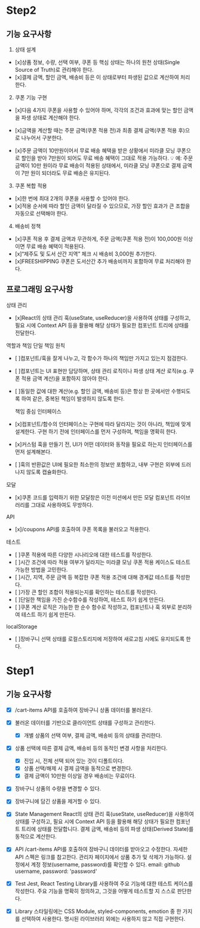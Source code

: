 # Step2

## 기능 요구사항

1. 상태 설계

- [x]상품 정보, 수량, 선택 여부, 쿠폰 등 핵심 상태는 하나의 원천 상태(Single Source of Truth)로 관리해야 한다.
- [x]결제 금액, 할인 금액, 배송비 등은 이 상태로부터 파생된 값으로 계산하여 처리한다.

2. 쿠폰 기능 구현

- [x]다음 4가지 쿠폰을 사용할 수 있어야 하며, 각각의 조건과 효과에 맞는 할인 금액을 파생 상태로 계산해야 한다.

- [x]금액을 계산할 때는 주문 금액(쿠폰 적용 전)과 최종 결제 금액(쿠폰 적용 후)으로 나누어서 구분한다.

- [x]주문 금액이 10만원이어서 무료 배송 혜택을 받은 상황에서 미라클 모닝 쿠폰으로 할인을 받아 7만원이 되어도 무료 배송 혜택이 그대로 적용 가능하다.
  💡 예: 주문 금액이 10만 원이라 무료 배송이 적용된 상태에서,
  미라클 모닝 쿠폰으로 결제 금액이 7만 원이 되더라도 무료 배송은 유지된다.

3. 쿠폰 복합 적용

- [x]한 번에 최대 2개의 쿠폰을 사용할 수 있어야 한다.
- [x]적용 순서에 따라 할인 금액이 달라질 수 있으므로, 가장 할인 효과가 큰 조합을 자동으로 선택해야 한다.

4. 배송비 정책

- [x]쿠폰 적용 후 결제 금액과 무관하게, 주문 금액(쿠폰 적용 전)이 100,000원 이상이면 무료 배송 혜택이 적용된다.
- [x]“제주도 및 도서 산간 지역” 체크 시 배송비 3,000원 추가한다.
- [x]FREESHIPPING 쿠폰은 도서산간 추가 배송비까지 포함하여 무료 처리해야 한다.

## 프로그래밍 요구사항

상태 관리

- [x]React의 상태 관리 훅(useState, useReducer)을 사용하여 상태를 구성하고, 필요 시에 Context API 등을 활용해 해당 상태가 필요한 컴포넌트 트리에 상태를 전달한다.

역할과 책임
단일 책임 원칙

- [ ]컴포넌트/훅을 잘게 나누고, 각 함수가 하나의 책임만 가지고 있는지 점검한다.
- [ ]컴포넌트는 UI 표현만 담당하며, 상태 관리 로직이나 파생 상태 계산 로직(e.g. 쿠폰 적용 금액 계산)을 포함하지 않아야 한다.
- [ ]동일한 값에 대한 계산(e.g. 할인 금액, 배송비 등)은 항상 한 곳에서만 수행되도록 하여 같은, 중복된 책임이 발생하지 않도록 한다.

  책임 중심 인터페이스

- [x]컴포넌트/함수의 인터페이스는 구현에 따라 달라지는 것이 아니라, 책임에 맞게 설계한다. 구현 하기 전에 인터페이스를 먼저 구성하여, 책임을 명확히 한다.
- [x]커스텀 훅을 만들기 전, UI가 어떤 데이터와 동작을 필요로 하는지 인터페이스를 먼저 설계해본다.
- [ ]훅의 반환값은 UI에 필요한 최소한의 정보만 포함하고, 내부 구현은 외부에 드러나지 않도록 캡슐화한다.

모달

- [x]쿠폰 코드를 입력하기 위한 모달창은 이전 미션에서 만든 모달 컴포넌트 라이브러리를 그대로 사용하여도 무방하다.

API

- [x]/coupons API를 호출하여 쿠폰 목록을 불러오고 적용한다.

테스트

- [ ]쿠폰 적용에 따른 다양한 시나리오에 대한 테스트를 작성한다.
- [ ]시간 조건에 따라 적용 여부가 달라지는 미라클 모닝 쿠폰 적용 케이스도 테스트 가능한 방법을 고민한다.
- [ ]시간, 지역, 주문 금액 등 복잡한 쿠폰 적용 조건에 대해 경계값 테스트를 작성한다.
- [ ]가장 큰 할인 조합이 적용되는지를 확인하는 테스트를 작성한다.
- [ ]단일한 책임을 가진 순수함수를 작성하여, 테스트 하기 쉽게 만든다.
- [ ]쿠폰 계산 로직은 가능한 한 순수 함수로 작성하고, 컴포넌트나 훅 외부로 분리하여 테스트 하기 쉽게 만든다.

localStorage

- [ ]장바구니 선택 상태를 로컬스토리지에 저장하여 새로고침 시에도 유지되도록 한다.

# Step1

## 기능 요구사항

- [x] /cart-items API를 호출하여 장바구니 상품 데이터를 불러온다.
- [x] 불러온 데이터를 기반으로 클라이언트 상태를 구성하고 관리한다.
  - [x] 개별 상품의 선택 여부, 결제 금액, 배송비 등의 상태를 관리한다.
- [x] 상품 선택에 따른 결제 금액, 배송비 등의 동적인 변경 사항을 처리한다.
  - [x] 진입 시, 전체 선택 되어 있는 것이 디폴트이다.
  - [x] 상품 선택/해제 시 결제 금액을 동적으로 변경한다.
  - [x] 결제 금액이 10만원 이상일 경우 배송비는 무료이다.
- [x] 장바구니 상품의 수량을 변경할 수 있다.
- [x] 장바구니에 담긴 상품을 제거할 수 있다.

- [x] State Management
      React의 상태 관리 훅(useState, useReducer)을 사용하여 상태를 구성하고, 필요 시에 Context API 등을 활용해 해당 상태가 필요한 컴포넌트 트리에 상태를 전달합니다.
      결제 금액, 배송비 등의 파생 상태(Derived State)를 동적으로 계산한다.

- [x] API
      /cart-items API를 호출하여 장바구니 데이터를 받아오고 수정한다. 자세한 API 스펙은 링크를 참고한다.
      관리자 페이지에서 상품 추가 및 삭제가 가능하다.
      설정에서 계정 정보(username, password)를 확인할 수 있다.
      email: github username, password: 'password'

- [x] Test
      Jest, React Testing Library를 사용하여 주요 기능에 대한 테스트 케이스를 작성한다.
      주요 기능을 명확히 정의하고, 그것을 어떻게 테스트할 지 스스로 판단한다.

- [x] Library
      스타일링에는 CSS Module, styled-components, emotion 중 한 가지를 선택하여 사용한다.
      명시된 라이브러리 외에는 사용하지 않고 직접 구현한다.
